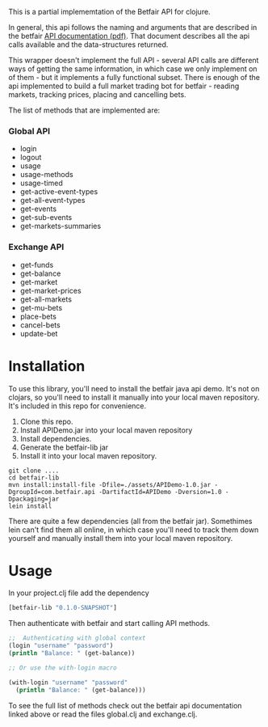 This is a partial implememtation of the Betfair API for clojure.

In general, this api follows the naming and arguments that are described in the betfair [API documentation (pdf)](https://developer.betfair.com/assets/BetfairSportsExchangeAPIReferenceGuidev6.pdf). That document describes all the api calls available and the data-structures returned.

This wrapper doesn't implement the full API - several API calls are different ways of getting the same information, in which case we only implement on of them - but it implements a fully functional subset.  There is enough of the api implemented to build a full market trading bot for betfair - reading markets, tracking prices, placing and cancelling bets.

The list of methods that are implemented are:

### Global API
* login
* logout
* usage
* usage-methods
* usage-timed
* get-active-event-types
* get-all-event-types
* get-events
* get-sub-events
* get-markets-summaries

### Exchange API
* get-funds
* get-balance
* get-market
* get-market-prices
* get-all-markets
* get-mu-bets
* place-bets
* cancel-bets
* update-bet

# Installation
To use this library, you'll need to install the betfair java api demo. It's not on clojars, so you'll need to install it manually into your local maven repository. It's included in this repo for convenience.

1. Clone this repo.
2. Install APIDemo.jar into your local maven repository
3. Install dependencies.
4. Generate the betfair-lib jar
5. Install it into your local maven repository.

```
git clone ....
cd betfair-lib
mvn install:install-file -Dfile=./assets/APIDemo-1.0.jar -DgroupId=com.betfair.api -DartifactId=APIDemo -Dversion=1.0 -Dpackaging=jar
lein install
```

There are quite a few dependencies (all from the betfair jar). Somethimes lein can't find them all online, in which case you'll need to track them down yourself and manually install them into your local maven repository.

# Usage

In your project.clj file add the dependency

```clojure
[betfair-lib "0.1.0-SNAPSHOT"]
```

Then authenticate with betfair and start calling API methods.

```clojure
;;  Authenticating with global context
(login "username" "password")
(println "Balance: " (get-balance))

;; Or use the with-login macro

(with-login "username" "password"
  (println "Balance: " (get-balance)))
```

To see the full list of methods check out the betfair api documentation linked above or read the files global.clj and exchange.clj.
